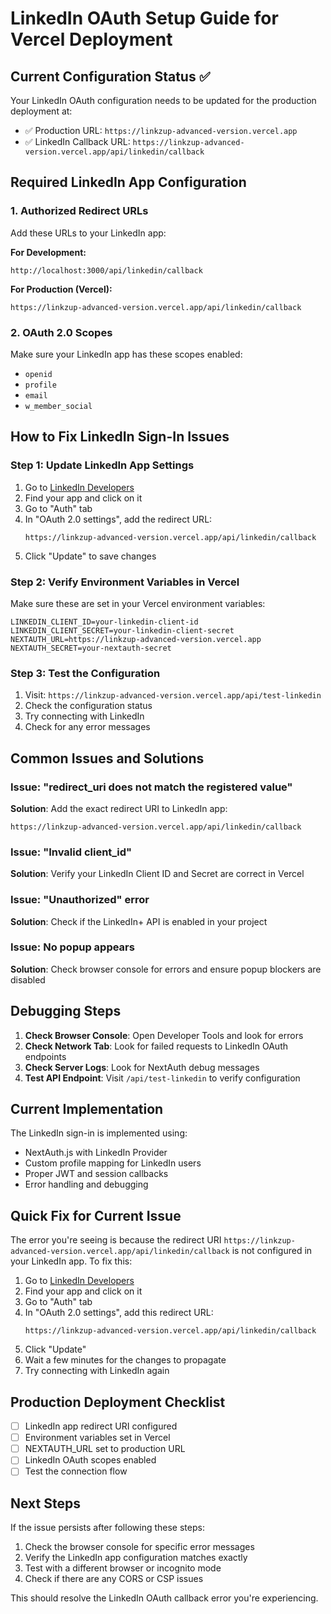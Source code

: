 # LinkedIn OAuth Setup Guide for Vercel Deployment

## Current Configuration Status ✅

Your LinkedIn OAuth configuration needs to be updated for the production deployment at:
- ✅ Production URL: `https://linkzup-advanced-version.vercel.app`
- ✅ LinkedIn Callback URL: `https://linkzup-advanced-version.vercel.app/api/linkedin/callback`

## Required LinkedIn App Configuration

### 1. Authorized Redirect URLs
Add these URLs to your LinkedIn app:

**For Development:**
```
http://localhost:3000/api/linkedin/callback
```

**For Production (Vercel):**
```
https://linkzup-advanced-version.vercel.app/api/linkedin/callback
```

### 2. OAuth 2.0 Scopes
Make sure your LinkedIn app has these scopes enabled:
- `openid`
- `profile`
- `email`
- `w_member_social`

## How to Fix LinkedIn Sign-In Issues

### Step 1: Update LinkedIn App Settings
1. Go to [LinkedIn Developers](https://www.linkedin.com/developers/)
2. Find your app and click on it
3. Go to "Auth" tab
4. In "OAuth 2.0 settings", add the redirect URL:
   ```
   https://linkzup-advanced-version.vercel.app/api/linkedin/callback
   ```
5. Click "Update" to save changes

### Step 2: Verify Environment Variables in Vercel
Make sure these are set in your Vercel environment variables:
```
LINKEDIN_CLIENT_ID=your-linkedin-client-id
LINKEDIN_CLIENT_SECRET=your-linkedin-client-secret
NEXTAUTH_URL=https://linkzup-advanced-version.vercel.app
NEXTAUTH_SECRET=your-nextauth-secret
```

### Step 3: Test the Configuration
1. Visit: `https://linkzup-advanced-version.vercel.app/api/test-linkedin`
2. Check the configuration status
3. Try connecting with LinkedIn
4. Check for any error messages

## Common Issues and Solutions

### Issue: "redirect_uri does not match the registered value"
**Solution**: Add the exact redirect URI to LinkedIn app:
```
https://linkzup-advanced-version.vercel.app/api/linkedin/callback
```

### Issue: "Invalid client_id"
**Solution**: Verify your LinkedIn Client ID and Secret are correct in Vercel

### Issue: "Unauthorized" error
**Solution**: Check if the LinkedIn+ API is enabled in your project

### Issue: No popup appears
**Solution**: Check browser console for errors and ensure popup blockers are disabled

## Debugging Steps

1. **Check Browser Console**: Open Developer Tools and look for errors
2. **Check Network Tab**: Look for failed requests to LinkedIn OAuth endpoints
3. **Check Server Logs**: Look for NextAuth debug messages
4. **Test API Endpoint**: Visit `/api/test-linkedin` to verify configuration

## Current Implementation

The LinkedIn sign-in is implemented using:
- NextAuth.js with LinkedIn Provider
- Custom profile mapping for LinkedIn users
- Proper JWT and session callbacks
- Error handling and debugging

## Quick Fix for Current Issue

The error you're seeing is because the redirect URI `https://linkzup-advanced-version.vercel.app/api/linkedin/callback` is not configured in your LinkedIn app. To fix this:

1. Go to [LinkedIn Developers](https://www.linkedin.com/developers/)
2. Find your app and click on it
3. Go to "Auth" tab
4. In "OAuth 2.0 settings", add this redirect URL:
   ```
   https://linkzup-advanced-version.vercel.app/api/linkedin/callback
   ```
5. Click "Update"
6. Wait a few minutes for the changes to propagate
7. Try connecting with LinkedIn again

## Production Deployment Checklist

- [ ] LinkedIn app redirect URI configured
- [ ] Environment variables set in Vercel
- [ ] NEXTAUTH_URL set to production URL
- [ ] LinkedIn OAuth scopes enabled
- [ ] Test the connection flow

## Next Steps

If the issue persists after following these steps:
1. Check the browser console for specific error messages
2. Verify the LinkedIn app configuration matches exactly
3. Test with a different browser or incognito mode
4. Check if there are any CORS or CSP issues

This should resolve the LinkedIn OAuth callback error you're experiencing.
